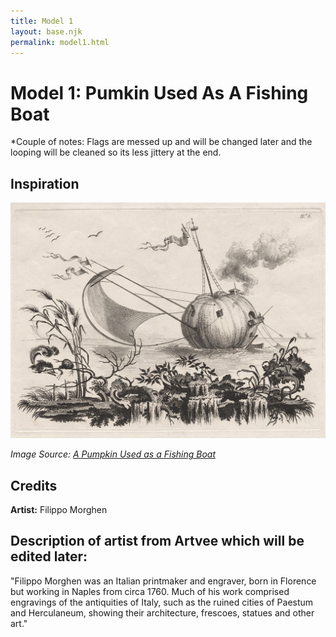 ```yaml
---
title: Model 1
layout: base.njk
permalink: model1.html
---
```


# Model 1: Pumkin Used As A Fishing Boat
*Couple of notes: Flags are messed up and will be changed later and the looping will be cleaned so its less jittery at the end.

<canvas id="modelCanvas"></canvas>

<script type="module">
  import { initModel } from './js/model-viewer.js';
  initModel();
</script>

## Inspiration

![Pumpkin Boat](./assets/pumpkin-boat.jpg)

*Image Source: [A Pumpkin Used as a Fishing Boat](https://artvee.com/dl/a-pumpkin-used-as-a-fishing-boat/)*

## Credits

**Artist:** Filippo Morghen

## Description of artist from Artvee which will be edited later: 

"Filippo Morghen was an Italian printmaker and engraver, born in Florence but working in Naples from circa 1760. Much of his work comprised engravings of the antiquities of Italy, such as the ruined cities of Paestum and Herculaneum, showing their architecture, frescoes, statues and other art."


